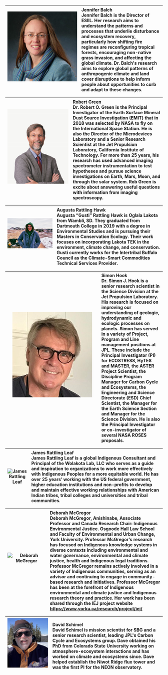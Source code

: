 | ![Jennifer Balch](../assets/hyrsense_speakers/Jennifer_Balch.png) &nbsp;&nbsp;&nbsp;&nbsp;&nbsp;&nbsp;&nbsp;&nbsp;&nbsp;&nbsp;&nbsp;&nbsp;&nbsp;&nbsp;&nbsp;&nbsp;&nbsp;&nbsp;&nbsp;&nbsp;&nbsp;&nbsp;&nbsp;&nbsp;&nbsp;&nbsp;&nbsp;&nbsp;&nbsp;&nbsp;&nbsp;&nbsp;&nbsp;&nbsp;&nbsp;&nbsp;&nbsp;&nbsp;&nbsp;&nbsp;&nbsp;&nbsp;&nbsp;&nbsp;&nbsp;&nbsp;&nbsp;&nbsp;&nbsp; | **Jennifer Balch**<br>Jennifer Balch is the Director of ESIIL.  Her research aims to understand the patterns and processes that underlie disturbance and ecosystem recovery, particularly how shifting fire regimes are reconfiguring tropical forests, encouraging non-native grass invasion, and affecting the global climate. Dr. Balch's research aims to explore global patterns of anthropogenic climate and land cover disruptions to help inform people about opportunities to curb and adapt to these changes. |
| :---: | :--- |

| ![Robert Green](../assets/hyrsense_speakers/Robert_Green.png) &nbsp;&nbsp;&nbsp;&nbsp;&nbsp;&nbsp;&nbsp;&nbsp;&nbsp;&nbsp;&nbsp;&nbsp;&nbsp;&nbsp;&nbsp;&nbsp;&nbsp;&nbsp;&nbsp;&nbsp;&nbsp;&nbsp;&nbsp;&nbsp;&nbsp;&nbsp;&nbsp;&nbsp;&nbsp;&nbsp;&nbsp;&nbsp;&nbsp;&nbsp;&nbsp;&nbsp;&nbsp;&nbsp;&nbsp;&nbsp;&nbsp;&nbsp;&nbsp; | **Robert Green**<br>Dr. Robert O. Green is the Principal Investigator of the Earth Surface Mineral Dust Source Investigation (EMIT) that in 2018 was selected by NASA to fly on the International Space Station. He is also the Director of the Microdevices Laboratory and a Senior Research Scientist at the Jet Propulsion Laboratory, California Institute of Technology.  For more than 25 years, his research has used advanced imaging spectrometer instrumentation to test hypotheses and pursue science investigations on Earth, Mars, Moon, and through the solar system. Rob Green is excite about answering useful questions with information from imaging spectroscopy. |
| :---: | :--- |

| ![Augusta Rattling Hawk](../assets/hyrsense_speakers/Augusta_Hawk.png) &nbsp;&nbsp;&nbsp;&nbsp;&nbsp;&nbsp;&nbsp;&nbsp;&nbsp;&nbsp;&nbsp;&nbsp;&nbsp;&nbsp;&nbsp;&nbsp;| **Augusta Rattling Hawk**<br>Augusta “Gusti” Rattling Hawk is Oglala Lakota from Wambli, SD. They graduated from Dartmouth College in 2019 with a degree in Environmental Studies and is pursuing their Masters in Conservation Ecology. Their work focuses on incorporating Lakota TEK in the environment, climate change, and conservation. Gusti currently works for the Intertribal Buffalo Council as the Climate-Smart Commodities Technical Services Provider.|
| :---: | :--- |

| ![Simon Hook](../assets/hyrsense_speakers/Simon_Hook.png) &nbsp;&nbsp;&nbsp;&nbsp;&nbsp;&nbsp;&nbsp;&nbsp;&nbsp;&nbsp;&nbsp;&nbsp;&nbsp;&nbsp;&nbsp;&nbsp;&nbsp;&nbsp;&nbsp;&nbsp;&nbsp;&nbsp;&nbsp;&nbsp;&nbsp;&nbsp;&nbsp;&nbsp;&nbsp;&nbsp;&nbsp;&nbsp;&nbsp;&nbsp;&nbsp;&nbsp;&nbsp;&nbsp;&nbsp;&nbsp;&nbsp;&nbsp;&nbsp;&nbsp;&nbsp;&nbsp;&nbsp;&nbsp;&nbsp;&nbsp;&nbsp;&nbsp;&nbsp;&nbsp;&nbsp;&nbsp;&nbsp;&nbsp;&nbsp;&nbsp;&nbsp;&nbsp;&nbsp;&nbsp;&nbsp;&nbsp;&nbsp;&nbsp;&nbsp;&nbsp;&nbsp;&nbsp;&nbsp;&nbsp;&nbsp; | **Simon Hook**<br>Dr. Simon J. Hook is a senior research scientist in the Science Division at the Jet Propulsion Laboratory. His research is focused on improving our understanding of geologic, hydrodynamic and ecologic processes on planets. Simon has served in a variety of Project, Program and Line management positions at JPL. These include the Principal Investigator (PI) for ECOSTRESS, HyTES and MASTER, the ASTER Project Scientist, the Discipline Program Manager for Carbon Cycle and Ecosystems, the Engineering and Science Directorate (ESD) Chief Scientist, the Manager for the Earth Science Section and Manager for the Science Division. He is also the Principal Investigator or co-investigator of several NASA ROSES proposals. |
| :---: | :--- |

| ![James Rattling Leaf](../assets/hyrsense_speakers/James_Rattling_Leaf.png) | **James Rattling Leaf**<br>James Rattling Leaf is a global Indigenous Consultant and Principal of the Wolakota Lab, LLC who serves as a guide and inspiration to organizations to work more effectively with Indigenous Peoples for a more equitable world. He has over 25 years’ working with the US federal government, higher education institutions and non-profits to develop and maintain effective working relationships with American Indian tribes, tribal colleges and universities and tribal communities.|
| :---: | :--- |

| ![Deborah McGregor](../assets/hyrsense_speakers/Deborah_McGregor.png) &nbsp;&nbsp;&nbsp;&nbsp;&nbsp;&nbsp;&nbsp;&nbsp;&nbsp;&nbsp;&nbsp;&nbsp;&nbsp;&nbsp;&nbsp;&nbsp;&nbsp;&nbsp;&nbsp;&nbsp;&nbsp;&nbsp;&nbsp;&nbsp;&nbsp;&nbsp;&nbsp;&nbsp;&nbsp;&nbsp;&nbsp;&nbsp; | **Deborah McGregor**<br>Deborah McGregor, Anishinabe, Associate Professor and Canada Research Chair: Indigenous Environmental Justice. Osgoode Hall Law School and Faculty of Environmental and Urban Change, York University. Professor McGregor’s research has focused on Indigenous knowledge systems in diverse contexts including environmental and water governance, environmental and climate justice, health and Indigenous legal traditions.  Professor McGregor remains actively involved in a variety of Indigenous communities, serving as an advisor and continuing to engage in community-based research and initiatives.  Professor McGregor has been at the forefront of Indigenous environmental and climate justice and Indigenous research theory and practice. Her work has been shared through the IEJ project website https://www.yorku.ca/research/project/iej/ |
| :---: | :--- |

| ![David Schimel](../assets/hyrsense_speakers/David_Schimel.png) &nbsp;&nbsp;&nbsp;&nbsp;&nbsp;&nbsp;&nbsp;&nbsp;&nbsp;&nbsp;&nbsp;&nbsp;&nbsp;&nbsp;&nbsp;&nbsp;&nbsp;&nbsp;&nbsp;&nbsp; | **David Schimel**<br>David Schimel is mission scientist for SBG and a senior research scientist, leading JPL's Carbon Cycle and Ecosystems group. Dave obtained his PhD from Colorado State University working on atmosphere-ecosystem interactions and has worked on climate and ecosystems since. Dave helped establish the Niwot Ridge flux tower and was the first PI for the NEON observatory.|
| :---: | :--- |




